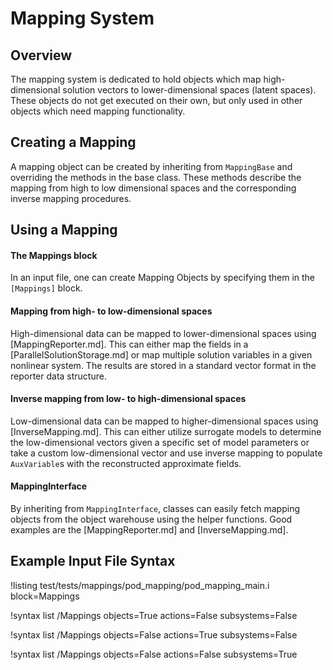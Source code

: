 # Mapping System

## Overview

The mapping system is dedicated to hold objects which map high-dimensional solution vectors
to lower-dimensional spaces (latent spaces). These objects do not get executed on their own, but only used
in other objects which need mapping functionality.

## Creating a Mapping

A mapping object can be created by inheriting from `MappingBase` and overriding the methods in the base class.
These methods describe the mapping from high to low dimensional spaces and the corresponding inverse mapping procedures.

## Using a Mapping

#### The Mappings block

In an input file, one can create Mapping Objects by specifying them in the `[Mappings]` block.

#### Mapping from high- to low-dimensional spaces

High-dimensional data can be mapped to lower-dimensional spaces using [MappingReporter.md].
This can either map the fields in a [ParallelSolutionStorage.md] or map multiple solution variables in a given
nonlinear system. The results are stored in a standard vector format in the reporter data structure.

#### Inverse mapping from low- to high-dimensional spaces

Low-dimensional data can be mapped to higher-dimensional spaces using [InverseMapping.md].
This can either utilize surrogate models to determine the low-dimensional vectors given
a specific set of model parameters or take a custom low-dimensional vector and use inverse mapping
to populate `AuxVariable`s with the reconstructed approximate fields.

#### MappingInterface

By inheriting from `MappingInterface`, classes can easily fetch mapping objects
from the object warehouse using the helper functions. Good examples are the [MappingReporter.md] and
[InverseMapping.md].

## Example Input File Syntax

!listing test/tests/mappings/pod_mapping/pod_mapping_main.i block=Mappings

!syntax list /Mappings objects=True actions=False subsystems=False

!syntax list /Mappings objects=False actions=True subsystems=False

!syntax list /Mappings objects=False actions=False subsystems=True
